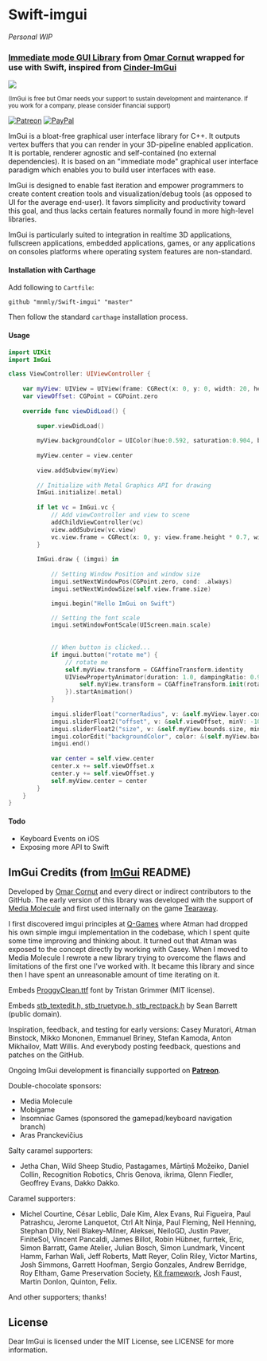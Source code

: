 #  Swift-imgui

*Personal WIP*

### [Immediate mode GUI Library](https://github.com/ocornut/imgui/) from [Omar Cornut](https://github.com/ocornut) wrapped for use with Swift, inspired from [Cinder-ImGui](https://github.com/simongeilfus/Cinder-ImGui)

![](http://c.mnmly.com/kRxd/hello-imgui-swift.gif)

<sub>(ImGui is free but Omar needs your support to sustain development and maintenance. If you work for a company, please consider financial support)</sub>

[![Patreon](https://cloud.githubusercontent.com/assets/8225057/5990484/70413560-a9ab-11e4-8942-1a63607c0b00.png)](http://www.patreon.com/imgui) [![PayPal](https://www.paypalobjects.com/en_US/i/btn/btn_donate_LG.gif)](https://www.paypal.com/cgi-bin/webscr?cmd=_s-xclick&hosted_button_id=5Q73FPZ9C526U)


ImGui is a bloat-free graphical user interface library for C++. It outputs vertex buffers that you can render in your 3D-pipeline enabled application. It is portable, renderer agnostic and self-contained (no external dependencies). It is based on an "immediate mode" graphical user interface paradigm which enables you to build user interfaces with ease.

ImGui is designed to enable fast iteration and empower programmers to create content creation tools and visualization/debug tools (as opposed to UI for the average end-user). It favors simplicity and productivity toward this goal, and thus lacks certain features normally found in more high-level libraries.

ImGui is particularly suited to integration in realtime 3D applications, fullscreen applications, embedded applications, games, or any applications on consoles platforms where operating system features are non-standard.

#### Installation with Carthage

Add following to `Cartfile`:

```
github "mnmly/Swift-imgui" "master"
```

Then follow the standard `carthage` installation process.

#### Usage

```swift
import UIKit
import ImGui

class ViewController: UIViewController {
    
    var myView: UIView = UIView(frame: CGRect(x: 0, y: 0, width: 20, height: 20))
    var viewOffset: CGPoint = CGPoint.zero
    
    override func viewDidLoad() {
        
        super.viewDidLoad()
        
        myView.backgroundColor = UIColor(hue:0.592, saturation:0.904, brightness:0.980, alpha:1.000)
        
        myView.center = view.center
        
        view.addSubview(myView)
        
        // Initialize with Metal Graphics API for drawing
        ImGui.initialize(.metal)
        
        if let vc = ImGui.vc {
            // Add viewController and view to scene
            addChildViewController(vc)
            view.addSubview(vc.view)
            vc.view.frame = CGRect(x: 0, y: view.frame.height * 0.7, width: view.frame.width, height: view.frame.height * 0.3)
        }
        
        ImGui.draw { (imgui) in
            
            // Setting Window Position and window size
            imgui.setNextWindowPos(CGPoint.zero, cond: .always)
            imgui.setNextWindowSize(self.view.frame.size)

            imgui.begin("Hello ImGui on Swift")

            // Setting the font scale
            imgui.setWindowFontScale(UIScreen.main.scale)
            
            
            // When button is clicked...
            if imgui.button("rotate me") {
                // rotate me
                self.myView.transform = CGAffineTransform.identity
                UIViewPropertyAnimator(duration: 1.0, dampingRatio: 0.9, animations: {
                    self.myView.transform = CGAffineTransform.init(rotationAngle: 180.0)
                }).startAnimation()
            }
            
            imgui.sliderFloat("cornerRadius", v: &self.myView.layer.cornerRadius, minV: 0.0, maxV: 10.0)
            imgui.sliderFloat2("offset", v: &self.viewOffset, minV: -100.0, maxV: 100.0)
            imgui.sliderFloat2("size", v: &self.myView.bounds.size, minV: 5.0, maxV: 100.0)
            imgui.colorEdit("backgroundColor", color: &(self.myView.backgroundColor)!)
            imgui.end()
            
            var center = self.view.center
            center.x += self.viewOffset.x
            center.y += self.viewOffset.y
            self.myView.center = center
        }
    }
}
```

#### Todo
* Keyboard Events on iOS
* Exposing more API to Swift

ImGui Credits (from [ImGui](https://github.com/ocornut/imgui/) README)
-------

Developed by [Omar Cornut](http://www.miracleworld.net) and every direct or indirect contributors to the GitHub. The early version of this library was developed with the support of [Media Molecule](http://www.mediamolecule.com) and first used internally on the game [Tearaway](http://tearaway.mediamolecule.com). 

I first discovered imgui principles at [Q-Games](http://www.q-games.com) where Atman had dropped his own simple imgui implementation in the codebase, which I spent quite some time improving and thinking about. It turned out that Atman was exposed to the concept directly by working with Casey. When I moved to Media Molecule I rewrote a new library trying to overcome the flaws and limitations of the first one I've worked with. It became this library and since then I have spent an unreasonable amount of time iterating on it. 

Embeds [ProggyClean.ttf](http://upperbounds.net) font by Tristan Grimmer (MIT license).

Embeds [stb_textedit.h, stb_truetype.h, stb_rectpack.h](https://github.com/nothings/stb/) by Sean Barrett (public domain).

Inspiration, feedback, and testing for early versions: Casey Muratori, Atman Binstock, Mikko Mononen, Emmanuel Briney, Stefan Kamoda, Anton Mikhailov, Matt Willis. And everybody posting feedback, questions and patches on the GitHub.

Ongoing ImGui development is financially supported on [**Patreon**](http://www.patreon.com/imgui).

Double-chocolate sponsors:
- Media Molecule
- Mobigame
- Insomniac Games (sponsored the gamepad/keyboard navigation branch)
- Aras Pranckevičius

Salty caramel supporters:
- Jetha Chan, Wild Sheep Studio, Pastagames, Mārtiņš Možeiko, Daniel Collin, Recognition Robotics, Chris Genova, ikrima, Glenn Fiedler, Geoffrey Evans, Dakko Dakko.

Caramel supporters:
- Michel Courtine, César Leblic, Dale Kim, Alex Evans, Rui Figueira, Paul Patrashcu, Jerome Lanquetot, Ctrl Alt Ninja, Paul Fleming, Neil Henning, Stephan Dilly, Neil Blakey-Milner, Aleksei, NeiloGD, Justin Paver, FiniteSol, Vincent Pancaldi, James Billot, Robin Hübner, furrtek, Eric, Simon Barratt, Game Atelier, Julian Bosch, Simon Lundmark, Vincent Hamm, Farhan Wali, Jeff Roberts, Matt Reyer, Colin Riley, Victor Martins, Josh Simmons, Garrett Hoofman, Sergio Gonzales, Andrew Berridge, Roy Eltham, Game Preservation Society, [Kit framework](http://svkonsult.se/kit), Josh Faust, Martin Donlon, Quinton, Felix.

And other supporters; thanks!

License
-------

Dear ImGui is licensed under the MIT License, see LICENSE for more information.
